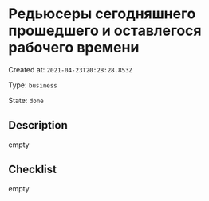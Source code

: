 # Редьюсеры сегодняшнего прошедшего и оставлегося рабочего времени

Created at: `2021-04-23T20:28:28.853Z`

Type: `business`

State: `done`

## Description
empty

## Checklist
empty
